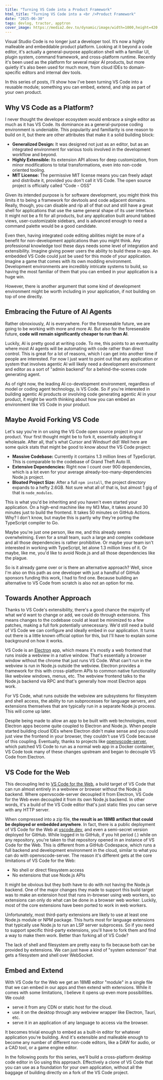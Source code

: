 ```yaml
---
title: "Turning VS Code into a Product Framework"
html_title: "Turning VS Code into a <br />Product Framework"
date: "2025-06-30"
tags: devlog, tractor, apptron
cover_image: https://media2.dev.to/dynamic/image/width=1000,height=420,fit=cover,gravity=auto,format=auto/https%3A%2F%2Fdev-to-uploads.s3.amazonaws.com%2Fuploads%2Farticles%2Fw273llqfnzo9kfrgv2k5.jpeg
---
```

Visual Studio Code is no longer just a developer tool. It’s now a highly malleable and embeddable product platform. Looking at it beyond a code editor, it's actually a general-purpose application shell with a familiar UI, plugin system, command framework, and cross-platform runtime. Recently it's been used as the platform for several major AI products, but more quietly it's also been used for much more, from cloud IDEs to domain-specific editors and internal dev tools.

In this series of posts, I’ll show how I’ve been turning VS Code into a reusable module; something you can embed, extend, and ship as part of your own product.

## Why VS Code as a Platform?

I never thought the developer ecosystem would embrace a single editor as much as it has VS Code. Its dominance as a general-purpose coding environment is undeniable. This popularity and familiarity is one reason to build on it, but there are other attributes that make it a solid building block:

* **Generalized Design:** It was designed not just as an editor, but as an integrated environment for various tools involved in the development workflow and beyond.
* **Highly Extensible:** Its extension API allows for deep customization, from minor modifications to total transformations, even into non-code oriented tooling.
* **MIT License:** The permissive MIT license means you can freely adapt and distribute it, provided you don't call it VS Code. The open source project is officially called "Code - OSS"

Given its intended purpose is for software development, you might think this limits it to being a framework for devtools and code adjacent domains. Really, though, you can disable and rip all of that out and still have a great shell for applications that use the same general shape of its user interface. It might not be a fit for all products, but any application built around tabbed views, user-customizable sidebars, and is advanced enough to need a command palette would be a good candidate.

Even then, having integrated code editing abilities might be more of a benefit for non-development applications than you might think. Any professional knowledge tool these days needs some level of integration and extensibility. Imagine giving power users the ability to build these in-app. An embedded VS Code could just be used for this mode of your application. Imagine a game that comes with its own modding environment. Development environments are incredibly intricate systems to build, so having the most familiar of them that you can embed in your application is a huge win.  

However, there is another argument that some kind of development environment might be worth including in your application, if not building on top of one directly.

## Embracing the Future of AI Agents

Rather obnoxiously, AI is everywhere. For the foreseeable future, we are going to be working with more and more AI. But also for the foreseeable future, **code will remain significantly cheaper to run than AI**. 

Luckily, AI is pretty good at writing code. To me, this points to an eventuality where most AI agents will be automating with code rather than direct control. This is great for a lot of reasons, which I can get into another time if people are interested. For now I just want to point out that any application or system that involves agentic AI will likely need a development environment and editor as a sort of "admin backend" for a behind-the-scenes code generating agent. 

As of right now, the leading AI co-development environment, regardless of model or coding agent technology, is VS Code. So if you're interested in building agentic AI products or involving code generating agentic AI in your product, it might be worth thinking about how you can embed an environment like VS Code in your product. 

## Maybe Avoid Forking VS Code

Let's say you're in on using the VS Code open source project in your product. Your first thought might be to fork it, essentially adopting it wholesale. After all, that's what Cursor and Windsurf did! Well here are some quick stats that might be good to know about the VS Code project:

* **Massive Codebase:** Currently it contains 1.3 million lines of TypeScript. This is comparable to the codebase of Grand Theft Auto III.
* **Extensive Dependencies:** Right now I count over 900 dependencies, which is a lot even for your average already-too-many-dependencies Node.js project.
* **Bloated Project Size:** After a full `npm install`, the project directory expands to a hefty 2.6GB. Not sure what all of that is, but almost 1 gig of that is `node_modules`.

This is what you'd be inheriting and you haven't even started your application. On a high-end machine like my M3 Max, it takes around 30 minutes just to build the frontend. It takes 50 minutes on GitHub Actions. Why? I don't know, but maybe this is partly why they're porting the TypeScript compiler to Go.

Maybe you're just one person, like me, and this already seems overwhelming. Even for a small team, such a large and complex codebase and all those dependencies is rather prohibitive. Or maybe your team isn't interested in working with TypeScript, let alone 1.3 million lines of it. Or maybe, like me, you'd like to avoid Node.js and all those dependencies like the plague. 

So is it already game over or is there an alternative approach? Well, since I'm also on this path as one developer with just a handful of GitHub sponsors funding this work, I had to find one. Because building an alternative to VS Code from scratch is also not an option for me.

## Towards Another Approach

Thanks to VS Code's extensibility, there's a good chance the majority of what we'd want to change or add, we could do through extensions. This means changes to the codebase could at least be minimized to a few patches, making a full fork potentially unnecessary. We'd still need a build of VS Code we can configure and ideally embed in our application. It turns out there is a little known official option for this, but I'll have to explain some background on how it works.

VS Code is an [Electron](https://www.electronjs.org/) app, which means it's mostly a web frontend that runs inside a webview in a native window. That's essentially a browser window without the chrome that just runs VS Code. What can't run in the webview is run in Node.js outside the webview. Electron provides a framework for this with cross-platform APIs to common native functionality like webview windows, menus, etc. The webview frontend talks to the Node.js backend via RPC and that's generally how most Electron apps work.

For VS Code, what runs outside the webview are subsystems for filesystem and shell access, the ability to run subprocesses for language servers, and extensions themselves that are typically run in a separate Node.js process. This will come up later.

Despite being made to allow an app to be built with web technologies, most Electron apps become quite coupled to Electron and Node.js. When people started building cloud IDEs where Electron didn't make sense and you could just view the frontend in your browser, they couldn't use VS Code because of this coupling. Eventually, thanks to projects like [openvscode-server](https://github.com/gitpod-io/openvscode-server), which patched VS Code to run as a normal web app in a Docker container, VS Code took many of these changes upstream and began to decouple VS Code from Electron.

## VS Code for the Web

This decoupling led to [VS Code for the Web](https://code.visualstudio.com/docs/setup/vscode-web), a build target of VS Code that can run almost entirely in a webview or browser without the Node.js backend. Where openvscode-server decoupled it from Electron, VS Code for the Web even decoupled it from its own Node.js backend. In other words, it's a build of the VS Code editor that's just static files you can serve with any HTTP server.

When compressed into a zip file, **the result is an 18MB artifact that could be deployed or embedded anywhere**. In fact, there is a public deployment of VS Code for the Web at [vscode.dev](https://vscode.dev/), and even a semi-secret version deployed for GitHub. While logged in to GitHub, if you hit period (.) while on any repository, you're taken to that repository opened in an instance of VS Code for the Web. This is different from a GitHub Codespace, which runs a full backend and development environment in the cloud, similar to what you can do with openvscode-server. The reason it's different gets at the core limitations of VS Code for the Web:

* No shell or direct filesystem access
* No extensions that use Node.js APIs

It might be obvious but they both have to do with not having the Node.js backend. One of the major changes they made to support this build target was to make an extension host that runs in-browser using web workers, so extensions can only do what can be done in a browser web worker. Luckily, most of the core extensions have been ported to work in web workers. 

Unfortunately, most third-party extensions are likely to use at least one Node.js module or NPM package. This hurts most for language extensions that typically use Node.js to run an LSP server subprocess. So if you need to support specific third-party extensions, you'll have to fork them and find a way to make them work. Better than forking all of VS Code?

The lack of shell and filesystem are pretty easy to fix because both can be provided by extensions. We can just have a kind of "system extension" that gets a filesystem and shell over WebSocket.

## Embed and Extend

With VS Code for the Web we get an 18MB editor "module" in a single file that we can embed in our apps and then extend with extensions. While it comes with some limitations, I believe it opens up even more possibilities. We could:

* serve it from any CDN or static host for the cloud. 
* use it on the desktop through any webview wrapper like Electron, Tauri, etc. 
* serve it in an application of any language to access via the browser.

It becomes trivial enough to embed as a built-in editor for whatever application you're building. And it's extensible and malleable enough to become any number of different non-code editors, like a DAW for audio, or a CAD tool, or a game engine editor.

In the following posts for this series, we'll build a cross-platform desktop code editor in Go using this approach. Effectively a clone of VS Code that you can use as a foundation for your own application, without all the baggage of building directly on a fork of the VS Code project.
